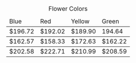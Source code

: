 
<table>
 <caption>Flower Colors</caption>
    <thead>

 <tr>
             <td>Blue</td>
            <td>Red</td>
            <td>Yellow</td>
            <td>Green</td>
        </tr>
</thread>
<tbody>
        <td>$196.72</td>
        <td>$192.02</td>
        <td>$189.90</td>
         <td>194.64</td>
    </tr>
<tbody>
        <td>$162.57</td>
        <td>$158.33</td>
        <td>$172.63</td>
         <td>$162.22</td>
    </tr><tbody>
        <td>$202.58</td>
        <td>$222.71</td>
        <td>$210.99</td>
        <td>$208.59</td>
    </tr>

</tbody> 
